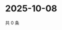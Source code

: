 # 2025-10-08

共 0 条

<!-- BEGIN ZHIHUVIDEO -->
<!-- 最后更新时间 Wed Oct 08 2025 23:11:54 GMT+0800 (China Standard Time) -->

<!-- END ZHIHUVIDEO -->
